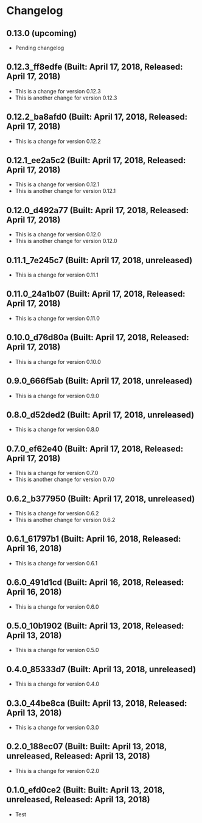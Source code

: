 # Changelog


## 0.13.0 (upcoming)

* Pending changelog

## 0.12.3_ff8edfe (Built: April 17, 2018, Released: April 17, 2018)

* This is a change for version 0.12.3
* This is another change for version 0.12.3

## 0.12.2_ba8afd0 (Built: April 17, 2018, Released: April 17, 2018)

* This is a change for version 0.12.2

## 0.12.1_ee2a5c2 (Built: April 17, 2018, Released: April 17, 2018)

* This is a change for version 0.12.1
* This is another change for version 0.12.1

## 0.12.0_d492a77 (Built: April 17, 2018, Released: April 17, 2018)

* This is a change for version 0.12.0
* This is another change for version 0.12.0

## 0.11.1_7e245c7 (Built: April 17, 2018, unreleased)

* This is a change for version 0.11.1

## 0.11.0_24a1b07 (Built: April 17, 2018, Released: April 17, 2018)

* This is a change for version 0.11.0

## 0.10.0_d76d80a (Built: April 17, 2018, Released: April 17, 2018)

* This is a change for version 0.10.0

## 0.9.0_666f5ab (Built: April 17, 2018, unreleased)

* This is a change for version 0.9.0

## 0.8.0_d52ded2 (Built: April 17, 2018, unreleased)

* This is a change for version 0.8.0

## 0.7.0_ef62e40 (Built: April 17, 2018, Released: April 17, 2018)

* This is a change for version 0.7.0
* This is another change for version 0.7.0

## 0.6.2_b377950 (Built: April 17, 2018, unreleased)

* This is a change for version 0.6.2
* This is another change for version 0.6.2

## 0.6.1_61797b1 (Built: April 16, 2018, Released: April 16, 2018)

* This is a change for version 0.6.1

## 0.6.0_491d1cd (Built: April 16, 2018, Released: April 16, 2018)

* This is a change for version 0.6.0

## 0.5.0_10b1902 (Built: April 13, 2018, Released: April 13, 2018)

* This is a change for version 0.5.0

## 0.4.0_85333d7 (Built: April 13, 2018, unreleased)

* This is a change for version 0.4.0

## 0.3.0_44be8ca (Built: April 13, 2018, Released: April 13, 2018)

* This is a change for version 0.3.0

## 0.2.0_188ec07 (Built: Built: April 13, 2018, unreleased, Released: April 13, 2018)

* This is a change for version 0.2.0

## 0.1.0_efd0ce2 (Built: Built: April 13, 2018, unreleased, Released: April 13, 2018)

* Test


